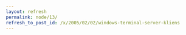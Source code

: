 ```yaml
---
layout: refresh
permalink: node/13/
refresh_to_post_id: /x/2005/02/02/windows-terminal-server-kliens
---
```

